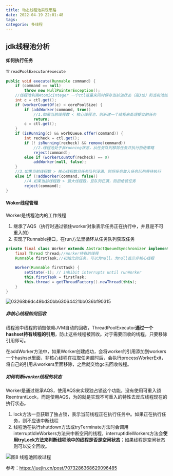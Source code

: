 ```yaml
---
title: 动态线程池实现思路
date: 2022-04-19 22:01:48
tags: 
categorie: 多线程
---
```


## jdk线程池分析

#### 如何执行任务

```java
ThreadPoolExecutor#execute
    
public void execute(Runnable command) {
    if (command == null)
        throw new NullPointerException();
    //线程池利用AtomicInteger 一个ctl变量来同时保存当前池状态（高3位）和当前池线程数（低29位）
    int c = ctl.get();
    if (workerCountOf(c) < corePoolSize) {
        if (addWorker(command, true))
            //1.如果当前线程数 < 核心线程池，则新建一个线程来处理提交的任务
            return;
        c = ctl.get();
    }
    if (isRunning(c) && workQueue.offer(command)) {
        int recheck = ctl.get();
        if (! isRunning(recheck) && remove(command))
            //2.线程池处于非running状态，从任务队列移除任务并执行拒绝策略
            reject(command);
        else if (workerCountOf(recheck) == 0)
            addWorker(null, false);
    }
    //3.如果当前线程数 > 核心线程数且任务队列没满，则将任务放入任务队列等待执行
    else if (!addWorker(command, false))
        //4.如果当前线程数 > 最大线程数，且队列已满，则拒绝该任务
        reject(command);
}
```



#### Woker线程管理

Worker是线程池内的工作线程

1. 继承了AQS（执行时通过锁住worker对象表示任务正在执行中，并且是不可重入的）
2. 实现了Runnable接口，在run方法里循环从任务队列获取任务

```java
private final class Worker extends AbstractQueuedSynchronizer implements Runnable{
    final Thread thread;//Worker持有的线程
    Runnable firstTask;//初始化的任务，可以为null。为null表示非核心线程
    
    Worker(Runnable firstTask) {
        setState(-1); // inhibit interrupts until runWorker
        this.firstTask = firstTask;
        this.thread = getThreadFactory().newThread(this);
    }
}
```

![03268b9dc49bd30bb63064421bb036bf90315](https://s2.loli.net/2022/04/21/uPRDxwmzYApgtif.png)

##### 非核心线程如何回收

线程池中线程的销毁依赖JVM自动的回收，ThreadPoolExecutor**通过一个hashset持有线程的引用**，防止这些线程被回收。对于需要回收的线程，只要移除引用即可。

在addWorker方法中，如果Worker创建成功，会将worker的引用添加到workers一个hashset里面，非核心线程在拉取任务超时后，会执行processWorkerExit，将自己的引用从workers里面移除，之后就交给gc去回收线程。

##### 如何判断worker线程的状态

Worker是通过继承AQS，使用AQS来实现独占锁这个功能。没有使用可重入锁ReentrantLock，而是使用AQS，为的就是实现不可重入的特性去反应线程现在的执行状态。

1. lock方法一旦获取了独占锁，表示当前线程正在执行任务中。如果正在执行任务，则不应该中断线程
2. 线程池在执行shutdown方法或tryTerminate方法时会调用interruptIdleWorkers方法来中断空闲的线程，interruptIdleWorkers方法会**使用tryLock方法来判断线程池中的线程是否是空闲状态**；如果线程是空闲状态则可以安全回收。

![图8 线程池回收过程](C:\Users\15118\Desktop\9d8dc9cebe59122127460f81a98894bb34085.png)



参考：https://juejin.cn/post/7073286368629096485

